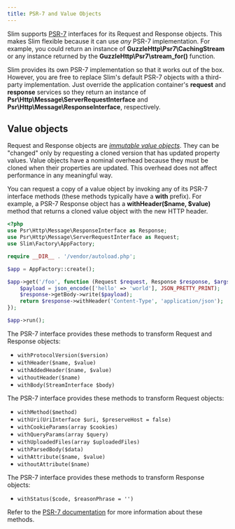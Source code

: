 ```yaml
---
title: PSR-7 and Value Objects
---
```


Slim supports [PSR-7](https://github.com/php-fig/http-message) interfaces for
its Request and Response objects. This makes Slim flexible because it can
use _any_ PSR-7 implementation. For example, you could return an instance of **GuzzleHttp\Psr7\CachingStream** or any instance
returned by the **GuzzleHttp\Psr7\stream_for()** function.

Slim provides its own PSR-7 implementation so that it works out of the box. However,
you are free to replace Slim's default PSR-7 objects with a third-party implementation.
Just override the application container's **request** and **response** services so
they return an instance of **Psr\Http\Message\ServerRequestInterface** and
**Psr\Http\Message\ResponseInterface**, respectively.

## Value objects

Request and Response objects are [_immutable value objects_](http://en.wikipedia.org/wiki/Value_object).
They can be "changed" only by requesting a cloned version that has updated
property values. Value objects have a nominal overhead because they must be
cloned when their properties are updated. This overhead does not affect
performance in any meaningful way.

You can request a copy of a value object by invoking any of its PSR-7
interface methods (these methods typically have a **with** prefix). For example,
a PSR-7 Response object has a **withHeader($name, $value)** method that returns a
cloned value object with the new HTTP header.

```php
<?php
use Psr\Http\Message\ResponseInterface as Response;
use Psr\Http\Message\ServerRequestInterface as Request;
use Slim\Factory\AppFactory;

require __DIR__ . '/vendor/autoload.php';

$app = AppFactory::create();

$app->get('/foo', function (Request $request, Response $response, $args) {
    $payload = json_encode(['hello' => 'world'], JSON_PRETTY_PRINT);
    $response->getBody->write($payload);
    return $response->withHeader('Content-Type', 'application/json');
});

$app->run();
```

The PSR-7 interface provides these methods to transform Request and Response
objects:

* `withProtocolVersion($version)`
* `withHeader($name, $value)`
* `withAddedHeader($name, $value)`
* `withoutHeader($name)`
* `withBody(StreamInterface $body)`

The PSR-7 interface provides these methods to transform Request objects:

* `withMethod($method)`
* `withUri(UriInterface $uri, $preserveHost = false)`
* `withCookieParams(array $cookies)`
* `withQueryParams(array $query)`
* `withUploadedFiles(array $uploadedFiles)`
* `withParsedBody($data)`
* `withAttribute($name, $value)`
* `withoutAttribute($name)`

The PSR-7 interface provides these methods to transform Response objects:

* `withStatus($code, $reasonPhrase = '')`

Refer to the [PSR-7 documentation](http://www.php-fig.org/psr/psr-7/) for more information about these methods.
